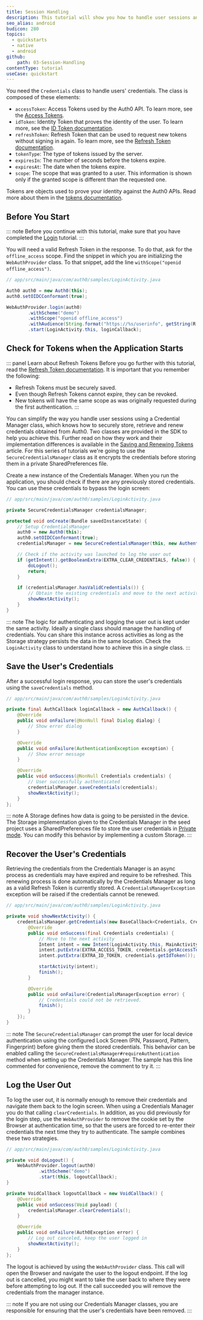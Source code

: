 ```yaml
---
title: Session Handling
description: This tutorial will show you how to handle user sessions and retrieve the user's profile.
seo_alias: android
budicon: 280
topics:
  - quickstarts
  - native
  - android
github:
    path: 03-Session-Handling
contentType: tutorial
useCase: quickstart
---
```


You need the `Credentials` class to handle users' credentials. The class is composed of these elements:

* `accessToken`: Access Tokens used by the Auth0 API. To learn more, see the [Access Tokens](/tokens/concepts/access-tokens).
* `idToken`: Identity Token that proves the identity of the user. To learn more, see the [ID Token documentation](/tokens/concepts/id-tokens).
* `refreshToken`: Refresh Token that can be used to request new tokens without signing in again. To learn more, see the [Refresh Token documentation](/tokens/concepts/refresh-token/current).
* `tokenType`: The type of tokens issued by the server.
* `expiresIn`: The number of seconds before the tokens expire.
* `expiresAt`: The date when the tokens expire.
* `scope`: The scope that was granted to a user. This information is shown only if the granted scope is different than the requested one.

Tokens are objects used to prove your identity against the Auth0 APIs. Read more about them in the [tokens documentation](https://auth0.com/docs/tokens).

## Before You Start

::: note
Before you continue with this tutorial, make sure that you have completed the [Login](/quickstart/native/android/00-login) tutorial.
:::

You will need a valid Refresh Token in the response. To do that, ask for the `offline_access` scope. Find the snippet in which you are initializing the `WebAuthProvider` class. To that snippet, add the line `withScope("openid offline_access")`.

```java
// app/src/main/java/com/auth0/samples/LoginActivity.java

Auth0 auth0 = new Auth0(this);
auth0.setOIDCConformant(true);

WebAuthProvider.login(auth0)
        .withScheme("demo")
        .withScope("openid offline_access")
        .withAudience(String.format("https://%s/userinfo", getString(R.string.com_auth0_domain)))
        .start(LoginActivity.this, loginCallback);
```

## Check for Tokens when the Application Starts

::: panel Learn about Refresh Tokens
Before you go further with this tutorial, read the [Refresh Token documentation](/refresh-token).
It is important that you remember the following:
* Refresh Tokens must be securely saved.
* Even though Refresh Tokens cannot expire, they can be revoked.
* New tokens will have the same scope as was originally requested during the first authentication.
:::

You can simplify the way you handle user sessions using a Credential Manager class, which knows how to securely store, retrieve and renew credentials obtained from Auth0. Two classes are provided in the SDK to help you achieve this. Further read on how they work and their implementation differences is available in the [Saving and Renewing Tokens](/libraries/auth0-android/save-and-refresh-tokens) article. For this series of tutorials we're going to use the `SecureCredentialsManager` class as it encrypts the credentials before storing them in a private SharedPreferences file.


Create a new instance of the Credentials Manager. When you run the application, you should check if there are any previously stored credentials. You can use these credentials to bypass the login screen:

```java
// app/src/main/java/com/auth0/samples/LoginActivity.java

private SecureCredentialsManager credentialsManager;

protected void onCreate(Bundle savedInstanceState) {
    // Setup CredentialsManager
    auth0 = new Auth0(this);
    auth0.setOIDCConformant(true);
    credentialsManager = new SecureCredentialsManager(this, new AuthenticationAPIClient(auth0), new SharedPreferencesStorage(this));

    // Check if the activity was launched to log the user out
    if (getIntent().getBooleanExtra(EXTRA_CLEAR_CREDENTIALS, false)) {
        doLogout();
        return;
    }

    if (credentialsManager.hasValidCredentials()) {
        // Obtain the existing credentials and move to the next activity
        showNextActivity();
    }
}
```

::: note
The logic for authenticating and logging the user out is kept under the same activity. Ideally a single class should manage the handling of credentials. You can share this instance across activities as long as the Storage strategy persists the data in the same location. Check the `LoginActivity` class to understand how to achieve this in a single class.
:::


## Save the User's Credentials

After a successful login response, you can store the user's credentials using the `saveCredentials` method.

```java
// app/src/main/java/com/auth0/samples/LoginActivity.java

private final AuthCallback loginCallback = new AuthCallback() {
    @Override
    public void onFailure(@NonNull final Dialog dialog) {
        // Show error dialog
    }

    @Override
    public void onFailure(AuthenticationException exception) {
        // Show error message
    }

    @Override
    public void onSuccess(@NonNull Credentials credentials) {
        // User successfully authenticated
        credentialsManager.saveCredentials(credentials);
        showNextActivity();
    }
};
```

::: note
A Storage defines how data is going to be persisted in the device. The Storage implementation given to the Credentials Manager in the seed project uses a SharedPreferences file to store the user credentials in [Private mode](https://developer.android.com/reference/android/content/Context.html#MODE_PRIVATE). You can modify this behavior by implementing a custom Storage.
:::

## Recover the User's Credentials

Retrieving the credentials from the Credentials Manager is an async process as credentials may have expired and require to be refreshed. This renewing process is done automatically by the Credentials Manager as long as a valid Refresh Token is currently stored. A `CredentialsManagerException` exception will be raised if the credentials cannot be renewed.

```java
// app/src/main/java/com/auth0/samples/LoginActivity.java

private void showNextActivity() {
    credentialsManager.getCredentials(new BaseCallback<Credentials, CredentialsManagerException>() {
        @Override
        public void onSuccess(final Credentials credentials) {
            // Move to the next activity
            Intent intent = new Intent(LoginActivity.this, MainActivity.class);
            intent.putExtra(EXTRA_ACCESS_TOKEN, credentials.getAccessToken());
            intent.putExtra(EXTRA_ID_TOKEN, credentials.getIdToken());

            startActivity(intent);
            finish();
        }

        @Override
        public void onFailure(CredentialsManagerException error) {
            // Credentials could not be retrieved.
            finish();
        }
    });
}
```

::: note
The `SecureCredentialsManager` can prompt the user for local device authentication using the configured Lock Screen (PIN, Password, Pattern, Fingerprint) before giving them the stored credentials. This behavior can be enabled calling the `SecureCredentialsManager#requireAuthentication` method when setting up the Credentials Manager. The sample has this line commented for convenience, remove the comment to try it.
:::

## Log the User Out

To log the user out, it is normally enough to remove their credentials and navigate them back to the login screen. When using a Credentials Manager you do that calling `clearCredentials`. In addition, as you did previously for the login step, use the `WebAuthProvider` to remove the cookie set by the Browser at authentication time, so that the users are forced to re-enter their credentials the next time they try to authenticate. The sample combines these two strategies.

```java
// app/src/main/java/com/auth0/samples/LoginActivity.java

private void doLogout() {
    WebAuthProvider.logout(auth0)
            .withScheme("demo")
            .start(this, logoutCallback);
}

private VoidCallback logoutCallback = new VoidCallback() {
    @Override
    public void onSuccess(Void payload) {
        credentialsManager.clearCredentials();
    }

    @Override
    public void onFailure(Auth0Exception error) {
        // Log out canceled, keep the user logged in
        showNextActivity();
    }
};

```


The logout is achieved by using the `WebAuthProvider` class. This call will open the Browser and navigate the user to the logout endpoint. If the log out is cancelled, you might want to take the user back to where they were before attempting to log out. If the call succeeded you will remove the credentials from the manager instance.


::: note
If you are not using our Credentials Manager classes, you are responsible for ensuring that the user's credentials have been removed.
:::
